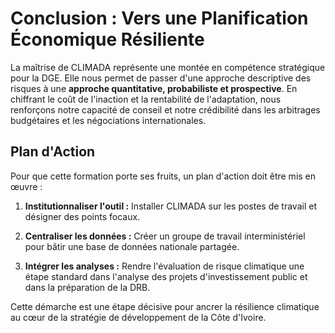 # **Conclusion : Vers une Planification Économique Résiliente**

La maîtrise de CLIMADA représente une montée en compétence stratégique pour la DGE. Elle nous permet de passer d'une approche descriptive des risques à une **approche quantitative, probabiliste et prospective**. En chiffrant le coût de l'inaction et la rentabilité de l'adaptation, nous renforçons notre capacité de conseil et notre crédibilité dans les arbitrages budgétaires et les négociations internationales.

## **Plan d'Action**

Pour que cette formation porte ses fruits, un plan d'action doit être mis en œuvre :

1. **Institutionnaliser l'outil :** Installer CLIMADA sur les postes de travail et désigner des points focaux.

2. **Centraliser les données :** Créer un groupe de travail interministériel pour bâtir une base de données nationale partagée.

3. **Intégrer les analyses :** Rendre l'évaluation de risque climatique une étape standard dans l'analyse des projets d'investissement public et dans la préparation de la DRB.

Cette démarche est une étape décisive pour ancrer la résilience climatique au cœur de la stratégie de développement de la Côte d'Ivoire.
